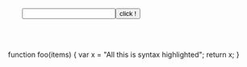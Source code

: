 <div id="html" markdown="0">
    

<head>
<title>ACE in Action</title>
<meta charset="utf-8">

<script type="text/javascript" src="https://pyshine.com/brython.js"></script>
<script type="text/javascript" src="https://pyshine.com/brython_stdlib.js"></script>

<style type="text/css" media="screen">
    #editor { 
        position: absolute;
        top: 400px;
        left: 200px;
        width: 640px;
        height:480px;
    }
</style>
</head>






<body onload="brython({debug:1})">

<div id="editor">function foo(items) {
    var x = "All this is syntax highlighted";
    return x;
}</div>






<script src="https://cdnjs.cloudflare.com/ajax/libs/ace/1.4.5/ace.js" type="text/javascript" charset="utf-8"></script>
<script>
    var editor = ace.edit("editor");
    editor.setTheme("ace/theme/monokai");

    editor.session.setMode("ace/mode/javascript");
</script>
<br><br><br><br><br><br><br><br><br><br><br><br><br><br>
  <script type="text/python3" >

  print(3,2,'c')
  </script>

  <input id="zone"><button id="mybutton">click !</button>
</body>


</div> 






